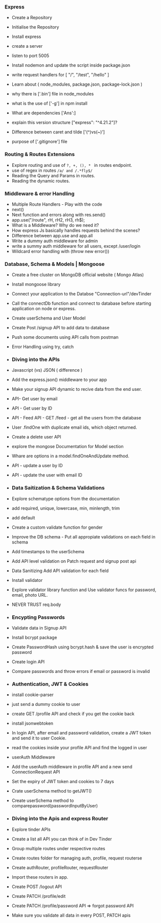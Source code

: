  
 ### Express 
 - Create a Repository
 - Initialise the Repository
 - Install express
 - create a server
 - listen to port 5005
 - Install nodemon and update the script inside package.json
 - write request handlers for [ "/", "/test", "/hello" ]

 - Learn about ( node_modules, package.json, package-lock.json )
 - why there is ['.bin'] file in node_modules
 - what is the use of ['-g'] in npm install
 - What are dependencies ['Ans':]
 - explain this version structure ["express": "^4.21.2"]?
 - Difference between caret and tilde ['(^)vs(~)']
 - purpose of ['.gitignore'] file

 ### Routing & Routes Extensions
 - Explore routing and use of ``` ?, +, (), *  ``` in routes endpoint.
 - use of regex in routes ``` /a/ and /.*fly$/ ```
 - Reading the Query and Params in routes.
 - Reading the dynamic routes.

 ### Middleware & error Handling
 - Multiple Route Handlers - Play with the code
 - next()
 - Next function and errors along with res.send()
 - app.use("/route", rH, rH2, rH3, rh$);
 - What is a Middleware? Why do we need it?
 - How express Js basically handles requests behind the scenes?
 - Difference between app.use and app.all
 - Write a dummy auth middleware for admin
 - write a summy auth middleware for all users, except /user/login
 - Wildcard error handling with (throw new error())


 ### Database, Schema & Models | Mongoose
 - Create a free cluster on MongoDB official website ( Mongo Atlas)
 - Install mongoose library
 - Connect your application to the Databse "Connection-url"/devTinder
 - Call the connectDb function and connect to database before starting application on node or express.
 - Create userSchema and User Model
 - Create Post /signup API to add data to database
 - Push some documents using API calls from postman
 - Error Handling using try, catch


 - ### Diving into the APIs
 - Javascript (vs) JSON ( difference )
 - Add the express.json() middleware to your app
 - Make your signup API dynamic to recive data from the end user.
 - API- Get user by email
 - API - Get user by ID
 - API - Feed API - GET /feed - get all the users from the database
 - User .findOne with duplicate email ids, which object returned.
 - Create a delete user API
 - explore the mongose Documentation for Model section
 - Whare are options in a model.findOneAndUpdate method.
 - API - update a user by ID
 - API - update the user with email ID

 - ### Data Saitization & Schema Validations
 - Explore schematype options from the documentation
 - add required, unique, lowercase, min, minlength, trim
 - add default
 - Create a custom validate function for gender
 - Improve the DB schema - Put all appropiate validations on each field in schema
 - Add timestamps to the userSchema
 - Add API level validation on Patch request and signup post api
 - Data Sanitizing Add API validation for each field
 - Install validator
 - Explore validator library function and Use validator funcs for password, email, photo URL.
 - NEVER TRUST req.body

 - ### Encypting Passwords
 - Validate data in Signup API 
 - Install bcrypt package
 - Create PasswordHash using bcrypt.hash & save the user is encrypted password
 - Create login API
 - Compare passwords and throw errors if email or password is invalid


 - ### Authentication, JWT & Cookies
 - install cookie-parser
 - just send a dummy cookie to user
 - create GET /profile API and check if you get the cookie back
 - install jsonwebtoken
 - In login API, after email and password validation, create a JWT token and send it to user Cookie.
 - read the cookies inside your profile API and find the logged in user
 - userAuth Middleware 
 - Add the userAuth middleware in profile API and a new send ConnectionRequest API
 - Set the expiry of JWT token and cookies to 7 days
 - Crate userSchema method to getJWT()
 - Create userSchema method to comparepassword(passwordInputByUser)

  - ### Diving into the Apis and express Router
  - Explore tinder APIs
  - Create a list all API you can think of in Dev Tinder
  - Group multiple routes under respective routes
  - Create routes folder for managing auth, profile, request routerse
  - Create authRouter, profileRouter, requestRouter
  - Import these routers in app.
  - Create POST /logout API
  - Create PATCH /profile/edit
  - Create PATCH /profile/password API => forgot password API
  - Make sure you validate all data in every POST, PATCH apis
 <!-- ******************************************** -->

 

 












